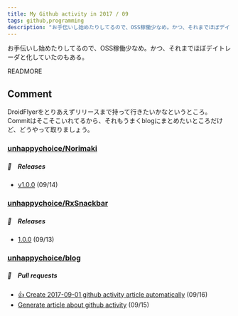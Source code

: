 ```yaml
---
title: My Github activity in 2017 / 09
tags: github,programming
description: "お手伝いし始めたりしてるので、OSS稼働少なめ。かつ、それまでほぼデイトレーダと化していたのもある。"
---
```


お手伝いし始めたりしてるので、OSS稼働少なめ。かつ、それまでほぼデイトレーダと化していたのもある。

READMORE

## Comment

DroidFlyerをとりあえずリリースまで持って行きたいかなというところ。Commitはそこそこいれてるから、それもうまくblogにまとめたいところだけど、どうやって取りましょう。

### [unhappychoice/Norimaki](https://github.com/unhappychoice/Norimaki)

##### 🎉　Releases

- [v1.0.0](https://github.com/unhappychoice/Norimaki/releases/tag/v1.0.0) (09/14)

### [unhappychoice/RxSnackbar](https://github.com/unhappychoice/RxSnackbar)

##### 🎉　Releases

- [1.0.0](https://github.com/unhappychoice/RxSnackbar/releases/tag/1.0.0) (09/13)

### [unhappychoice/blog](https://github.com/unhappychoice/blog)

##### 📁　Pull requests

- [:+1: Create 2017-09-01 github activity article automatically](https://github.com/unhappychoice/blog/pull/9) (09/16)
- [Generate article about github activity](https://github.com/unhappychoice/blog/pull/3) (09/15)
